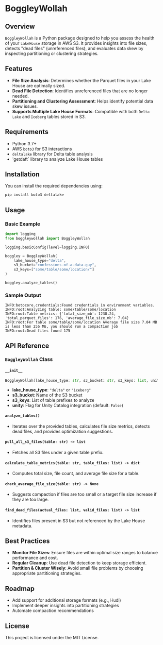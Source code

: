 # BoggleyWollah

## Overview
`BoggleyWollah` is a Python package designed to help you assess the health of your `LakeHouse` storage in AWS S3. It provides insights into file sizes, detects "dead files" (unreferenced files), and evaluates data skew by inspecting partitioning or clustering strategies.

## Features
- **File Size Analysis**: Determines whether the Parquet files in your Lake House are optimally sized.
- **Dead File Detection**: Identifies unreferenced files that are no longer needed.
- **Partitioning and Clustering Assessment**: Helps identify potential data skew issues.
- **Supports Multiple Lake House Formats**: Compatible with both `Delta Lake` and `Iceberg` tables stored in S3.

## Requirements
- Python 3.7+
- AWS `boto3` for S3 interactions
- `deltalake` library for Delta table analysis
- 'getdaft` library to analyze Lake House tables

## Installation
You can install the required dependencies using:
```sh
pip install boto3 deltalake
```

## Usage
### Basic Example
```python
import logging
from boggleywollah import BoggleyWollah

logging.basicConfig(level=logging.INFO)

boggley = BoggleyWollah(
    lake_house_type="delta",
    s3_bucket="confessions-of-a-data-guy",
    s3_keys=["some/table/some/location/"]
)

boggley.analyze_tables()
```
### Sample Output
```
INFO:botocore.credentials:Found credentials in environment variables.
INFO:root:Analyzing table: some/table/some/location
INFO:root:Table metrics: {'total_size_mb': 1238.24, 'total_parquet_files': 176, 'average_file_size_mb': 7.04}
INFO:root:For table some/table/some/location Average file size 7.04 MB is less than 256 MB, you should run a compaction job
INFO:root:Dead files found 175
```

## API Reference
### `BoggleyWollah` Class
#### `__init__`
```python
BoggleyWollah(lake_house_type: str, s3_bucket: str, s3_keys: list, unity: bool = False)
```
- **lake_house_type**: `"delta"` or `"iceberg"`
- **s3_bucket**: Name of the S3 bucket
- **s3_keys**: List of table prefixes to analyze
- **unity**: Flag for Unity Catalog integration (default: `False`)

#### `analyze_tables()`
- Iterates over the provided tables, calculates file size metrics, detects dead files, and provides optimization suggestions.

#### `pull_all_s3_files(table: str) -> list`
- Fetches all S3 files under a given table prefix.

#### `calculate_table_metrics(table: str, table_files: list) -> dict`
- Computes total size, file count, and average file size for a table.

#### `check_average_file_size(table: str) -> None`
- Suggests compaction if files are too small or a target file size increase if they are too large.

#### `find_dead_files(actual_files: list, valid_files: list) -> list`
- Identifies files present in S3 but not referenced by the Lake House metadata.

## Best Practices
- **Monitor File Sizes**: Ensure files are within optimal size ranges to balance performance and cost.
- **Regular Cleanup**: Use dead file detection to keep storage efficient.
- **Partition & Cluster Wisely**: Avoid small file problems by choosing appropriate partitioning strategies.

## Roadmap
- Add support for additional storage formats (e.g., Hudi)
- Implement deeper insights into partitioning strategies
- Automate compaction recommendations

## License
This project is licensed under the MIT License.

